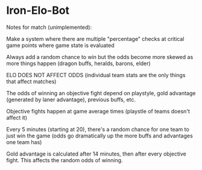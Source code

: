# Iron-Elo-Bot
Notes for match (unimplemented):

Make a system where there are multiple "percentage" checks at critical game points where game state is evaluated

Always add a random chance to win but the odds become more skewed as more things happen (dragon buffs, heralds, barons, elder)

ELO DOES NOT AFFECT ODDS (individual team stats are the only things that affect matches)

The odds of winning an objective fight depend on playstyle, gold advantage (generated by laner advantage), previous buffs, etc.

Objective fights happen at game average times (playstle of teams doesn't affect it)

Every 5 minutes (starting at 20), there's a random chance for one team to just win the game (odds go dramatically up the more buffs and advantages one team has)

Gold advantage is calculated after 14 minutes, then after every objective fight. This affects the random odds of winning.
